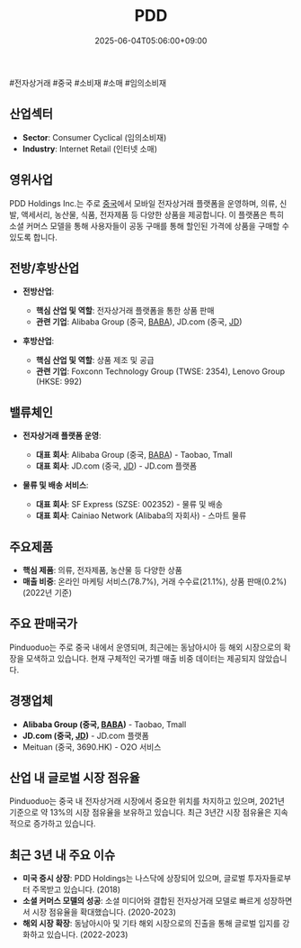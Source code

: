 ﻿---
title: "PDD"
date: 2025-06-04T05:06:00+09:00
lastmod: 2025-06-04T05:06:00+09:00
type: docs
sidebar:
  open: true
weight: 679
---
<div style="display:none">
  <meta property="article:published_time" content="2025-06-03T20:06:00Z" />
  <meta property="article:modified_time" content="2025-06-03T20:06:00Z" />
</div>
#전자상거래 #중국 #소비재 #소매 #임의소비재

## 산업섹터

- **Sector**: Consumer Cyclical (임의소비재)
- **Industry**: Internet Retail (인터넷 소매)

## 영위사업

PDD Holdings Inc.는 주로 [중국](/industry-study/4국가중국/)에서 모바일 전자상거래 플랫폼을 운영하며, 의류, 신발, 액세서리, 농산물, 식품, 전자제품 등 다양한 상품을 제공합니다. 이 플랫폼은 특히 소셜 커머스 모델을 통해 사용자들이 공동 구매를 통해 할인된 가격에 상품을 구매할 수 있도록 합니다.

## 전방/후방산업

- **전방산업**:
    
    - **핵심 산업 및 역할**: 전자상거래 플랫폼을 통한 상품 판매
    - **관련 기업**: Alibaba Group (중국, [BABA](/company-analysis/baba/)), JD.com (중국, [JD](/company-analysis/jd/))
- **후방산업**:
    
    - **핵심 산업 및 역할**: 상품 제조 및 공급
    - **관련 기업**: Foxconn Technology Group (TWSE: 2354), Lenovo Group (HKSE: 992)

## 밸류체인

- **전자상거래 플랫폼 운영**:
    
    - **대표 회사**: Alibaba Group (중국, [BABA](/company-analysis/baba/)) - Taobao, Tmall
    - **대표 회사**: JD.com (중국, [JD](/company-analysis/jd/)) - JD.com 플랫폼
    
- **물류 및 배송 서비스**:
    
    - **대표 회사**: SF Express (SZSE: 002352) - 물류 및 배송
    - **대표 회사**: Cainiao Network (Alibaba의 자회사) - 스마트 물류

## 주요제품

- **핵심 제품**: 의류, 전자제품, 농산물 등 다양한 상품
- **매출 비중**: 온라인 마케팅 서비스(78.7%), 거래 수수료(21.1%), 상품 판매(0.2%) (2022년 기준)

## 주요 판매국가

Pinduoduo는 주로 중국 내에서 운영되며, 최근에는 동남아시아 등 해외 시장으로의 확장을 모색하고 있습니다. 현재 구체적인 국가별 매출 비중 데이터는 제공되지 않았습니다.

## 경쟁업체

- **Alibaba Group (중국, [BABA](/company-analysis/baba/))** - Taobao, Tmall
- **JD.com (중국, [JD](/company-analysis/jd/))** - JD.com 플랫폼
- Meituan (중국, 3690.HK) - O2O 서비스

## 산업 내 글로벌 시장 점유율

Pinduoduo는 중국 내 전자상거래 시장에서 중요한 위치를 차지하고 있으며, 2021년 기준으로 약 13%의 시장 점유율을 보유하고 있습니다. 최근 3년간 시장 점유율은 지속적으로 증가하고 있습니다.

## 최근 3년 내 주요 이슈

- **미국 증시 상장**: PDD Holdings는 나스닥에 상장되어 있으며, 글로벌 투자자들로부터 주목받고 있습니다. (2018)
- **소셜 커머스 모델의 성공**: 소셜 미디어와 결합된 전자상거래 모델로 빠르게 성장하면서 시장 점유율을 확대했습니다. (2020-2023)
- **해외 시장 확장**: 동남아시아 및 기타 해외 시장으로의 진출을 통해 글로벌 입지를 강화하고 있습니다. (2022-2023)
